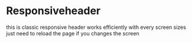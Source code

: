 # Responsiveheader
this is classic responsive header works efficiently with every screen sizes 
just need to reload the page if you changes the screen
